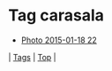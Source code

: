 <!--
title: Tag carasala
date: 2020-06-28T15:26:58.434Z
tags:
-->
# Tag carasala

 * [Photo 2015-01-18 22](108486324324.md)

| [Tags](tags.md) | [Top](index.md) |
